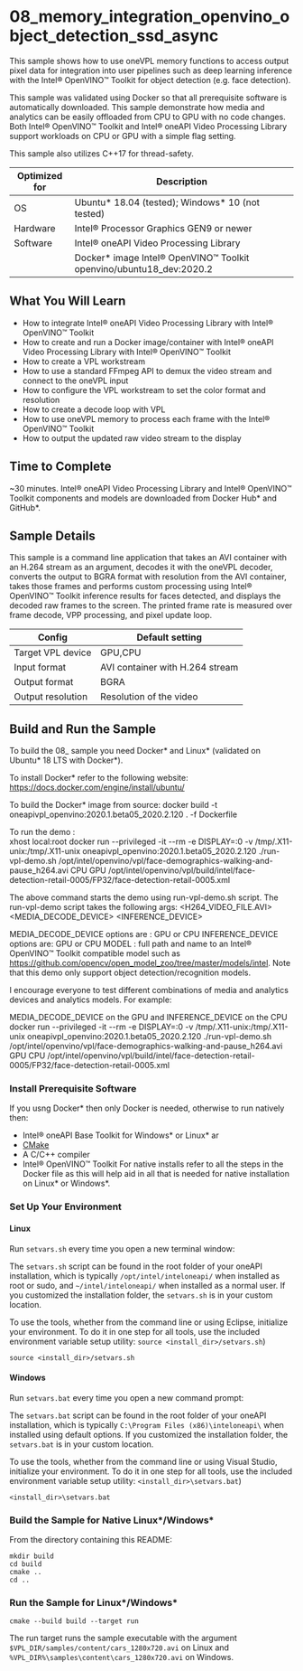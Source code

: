 # 08_memory_integration_openvino_object_detection_ssd_async

This sample shows how to use oneVPL memory functions to access output pixel data
for integration into user pipelines such as deep learning inference with the
Intel® OpenVINO™ Toolkit for object detection (e.g. face detection).

This sample was validated using Docker so that all prerequisite software is automatically downloaded. This sample demonstrate how media and analytics can
be easily offloaded from CPU to GPU with no code changes. Both Intel® OpenVINO™ Toolkit and Intel® oneAPI Video Processing Library support workloads on CPU or GPU with a simple flag setting. 

This sample also utilizes C++17 for thread-safety.

| Optimized for   | Description
|---------------- | ----------------------------------------
| OS              | Ubuntu* 18.04 (tested); Windows* 10 (not tested)
| Hardware        | Intel® Processor Graphics GEN9 or newer
| Software        | Intel® oneAPI Video Processing Library
|                 | Docker* image Intel® OpenVINO™ Toolkit openvino/ubuntu18_dev:2020.2

## What You Will Learn
- How to integrate Intel® oneAPI Video Processing Library with Intel® OpenVINO™ Toolkit
- How to create and run a Docker image/container with Intel® oneAPI Video Processing Library with Intel® OpenVINO™ Toolkit
- How to create a VPL workstream
- How to use a standard FFmpeg API to demux the video stream and connect to the
  oneVPL input
- How to configure the VPL workstream to set the color format and resolution
- How to create a decode loop with VPL
- How to use oneVPL memory to process each frame with the Intel® OpenVINO™ Toolkit
- How to output the updated raw video stream to the display


## Time to Complete

  ~30 minutes. Intel® oneAPI Video Processing Library and Intel® OpenVINO™ Toolkit components and models are downloaded from Docker Hub* and GitHub*.


## Sample Details

This sample is a command line application that takes an AVI container with an
H.264 stream as an argument, decodes it with the oneVPL decoder, converts the
output to BGRA format with resolution from the AVI container, takes those frames and
performs custom processing using Intel® OpenVINO™ Toolkit inference results for faces detected, and displays the
decoded raw frames to the screen. The printed frame rate is measured over frame decode, VPP processing, and pixel update loop.

| Config            | Default setting
| ----------------- | ----------------------------------
| Target VPL device | GPU,CPU
| Input format      | AVI container with H.264 stream
| Output format     | BGRA
| Output resolution | Resolution of the video

## Build and Run the Sample

To build the 08_ sample you need Docker* and Linux* (validated on Ubuntu* 18 LTS with Docker*).

To install Docker* refer to the following website: https://docs.docker.com/engine/install/ubuntu/

To build the Docker* image from source: docker build -t oneapivpl_openvino:2020.1.beta05_2020.2.120 . -f Dockerfile

To run the demo :  
xhost local:root
docker run --privileged -it --rm -e DISPLAY=:0 -v /tmp/.X11-unix:/tmp/.X11-unix oneapivpl_openvino:2020.1.beta05_2020.2.120 ./run-vpl-demo.sh /opt/intel/openvino/vpl/face-demographics-walking-and-pause_h264.avi CPU GPU /opt/intel/openvino/vpl/build/intel/face-detection-retail-0005/FP32/face-detection-retail-0005.xml

The above command starts the demo using run-vpl-demo.sh script. The run-vpl-demo script takes the following args: <H264_VIDEO_FILE.AVI> <MEDIA_DECODE_DEVICE> <INFERENCE_DEVICE> <MODEL>

MEDIA_DECODE_DEVICE options are : GPU or CPU
INFERENCE_DEVICE options are: GPU or CPU
MODEL : full path and name to an Intel® OpenVINO™ Toolkit compatible model such as https://github.com/opencv/open_model_zoo/tree/master/models/intel. Note that this demo only support object detection/recognition models.

I encourage everyone to test different combinations of media and analytics devices and analytics models. For example:

MEDIA_DECODE_DEVICE on the GPU and INFERENCE_DEVICE on the CPU
docker run --privileged -it --rm -e DISPLAY=:0 -v /tmp/.X11-unix:/tmp/.X11-unix oneapivpl_openvino:2020.1.beta05_2020.2.120 ./run-vpl-demo.sh /opt/intel/openvino/vpl/face-demographics-walking-and-pause_h264.avi GPU CPU /opt/intel/openvino/vpl/build/intel/face-detection-retail-0005/FP32/face-detection-retail-0005.xml

### Install Prerequisite Software

If you usng Docker* then only Docker is needed, otherwise to run natively then:
 - Intel® oneAPI Base Toolkit for Windows* or Linux* ar
 - [CMake](https://cmake.org)
 - A C/C++ compiler
 - Intel® OpenVINO™ Toolkit
 For native installs refer to all the steps in the Docker file as this will help aid in all that is needed for native installation on Linux* or Windows*.


### Set Up Your Environment

#### Linux

Run `setvars.sh` every time you open a new terminal window:

The `setvars.sh` script can be found in the root folder of your oneAPI
installation, which is typically `/opt/intel/inteloneapi/` when installed as
root or sudo, and `~/intel/inteloneapi/` when installed as a normal user.  If
you customized the installation folder, the `setvars.sh` is in your custom
location.

To use the tools, whether from the command line or using Eclipse, initialize
your environment. To do it in one step for all tools, use the included
environment variable setup utility: `source <install_dir>/setvars.sh`)

```
source <install_dir>/setvars.sh
```


#### Windows

Run `setvars.bat` every time you open a new command prompt:

The `setvars.bat` script can be found in the root folder of your oneAPI
installation, which is typically `C:\Program Files (x86)\inteloneapi\` when
installed using default options. If you customized the installation folder, the
`setvars.bat` is in your custom location.

To use the tools, whether from the command line or using Visual Studio,
initialize your environment. To do it in one step for all tools, use the
included environment variable setup utility: `<install_dir>\setvars.bat`)

```
<install_dir>\setvars.bat
```


### Build the Sample for Native Linux*/Windows*

From the directory containing this README:

```
mkdir build
cd build
cmake ..
cd ..
```


### Run the Sample for Linux*/Windows*

```
cmake --build build --target run
```

The run target runs the sample executable with the argument
`$VPL_DIR/samples/content/cars_1280x720.avi` on Linux and
`%VPL_DIR%\samples\content\cars_1280x720.avi` on Windows.



